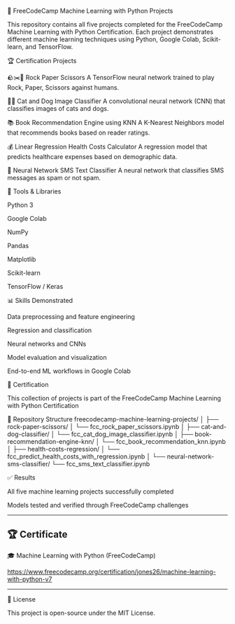🧠 FreeCodeCamp Machine Learning with Python Projects

This repository contains all five projects completed for the FreeCodeCamp Machine Learning with Python Certification.
Each project demonstrates different machine learning techniques using Python, Google Colab, Scikit-learn, and TensorFlow.

🏆 Certification Projects

🪨✂️📄 Rock Paper Scissors
A TensorFlow neural network trained to play Rock, Paper, Scissors against humans.

🐶🐱 Cat and Dog Image Classifier
A convolutional neural network (CNN) that classifies images of cats and dogs.

📚 Book Recommendation Engine using KNN
A K-Nearest Neighbors model that recommends books based on reader ratings.

💰 Linear Regression Health Costs Calculator
A regression model that predicts healthcare expenses based on demographic data.

💬 Neural Network SMS Text Classifier
A neural network that classifies SMS messages as spam or not spam.

🧰 Tools & Libraries

Python 3

Google Colab

NumPy

Pandas

Matplotlib

Scikit-learn

TensorFlow / Keras

📊 Skills Demonstrated

Data preprocessing and feature engineering

Regression and classification

Neural networks and CNNs

Model evaluation and visualization

End-to-end ML workflows in Google Colab

📜 Certification

This collection of projects is part of the
FreeCodeCamp Machine Learning with Python Certification

📂 Repository Structure
freecodecamp-machine-learning-projects/
│
├── rock-paper-scissors/
│   └── fcc_rock_paper_scissors.ipynb
│
├── cat-and-dog-classifier/
│   └── fcc_cat_dog_image_classifier.ipynb
│
├── book-recommendation-engine-knn/
│   └── fcc_book_recommendation_knn.ipynb
│
├── health-costs-regression/
│   └── fcc_predict_health_costs_with_regression.ipynb
│
└── neural-network-sms-classifier/
    └── fcc_sms_text_classifier.ipynb

✅ Results

All five machine learning projects successfully completed

Models tested and verified through FreeCodeCamp challenges

---

## 🏆 Certificate

🎓 Machine Learning with Python (FreeCodeCamp)

https://www.freecodecamp.org/certification/jones26/machine-learning-with-python-v7


---

📖 License

This project is open-source under the MIT License.
